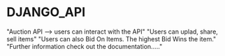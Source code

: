 # DJANGO_API
"Auction API --> users can interact with the API"
"Users can uplad, share, sell items"
"Users can also Bid On Items. The highest Bid Wins the item."
"Further information check out the documentation....."
